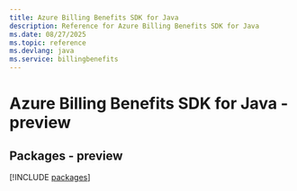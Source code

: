 ```yaml
---
title: Azure Billing Benefits SDK for Java
description: Reference for Azure Billing Benefits SDK for Java
ms.date: 08/27/2025
ms.topic: reference
ms.devlang: java
ms.service: billingbenefits
---
```

# Azure Billing Benefits SDK for Java - preview
## Packages - preview
[!INCLUDE [packages](billing-benefits-index.md)]